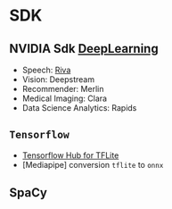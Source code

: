 # SDK

## NVIDIA Sdk [DeepLearning](https://developer.nvidia.com/deep-learning)

- Speech: [Riva](https://developer.nvidia.com/riva)
- Vision: Deepstream
- Recommender: Merlin
- Medical Imaging: Clara
- Data Science Analytics: Rapids

## `Tensorflow`

- [Tensorflow Hub for TFLite](https://tfhub.dev/tensorflow/collections/lite/task-library/image-classifier/1)
- [Mediapipe] conversion `tflite` to `onnx`

## SpaCy
